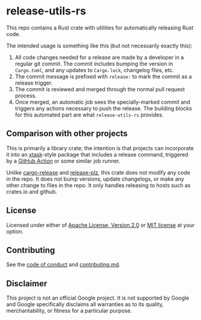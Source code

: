 # release-utils-rs

This repo contains a Rust crate with utilities for automatically
releasing Rust code.

The intended usage is something like this (but not necessarily exactly
this):

1. All code changes needed for a release are made by a developer in a
   regular git commit. The commit includes bumping the version in
   `Cargo.toml`, and any updates to `Cargo.lock`, changelog files, etc.
2. The commit message is prefixed with `release:` to mark the commit as
   a release trigger.
3. The commit is reviewed and merged through the normal pull request
   process.
4. Once merged, an automatic job sees the specially-marked commit and
   triggers any actions necessary to push the release. The building
   blocks for this automated part are what `release-utils-rs` provides.
   
## Comparison with other projects

This is primarily a library crate; the intention is that projects can
incorporate it into an [xtask]-style package that includes a release
command, triggered by a [GitHub Action] or some similar job runner.

Unlike [cargo-release] and [release-plz], this crate does not modify any
code in the repo. It does not bump versions, update changelogs, or make
any other change to files in the repo. It only handles releasing to
hosts such as crates.io and github.

[Github Action]: https://docs.github.com/en/actions
[cargo-release]: https://github.com/crate-ci/cargo-release
[release-plz]: https://github.com/marcoieni/release-plz
[xtask]: https://github.com/matklad/cargo-xtask

## License

Licensed under either of [Apache License, Version 2.0](LICENSE-APACHE)
or [MIT license](LICENSE-MIT) at your option.

## Contributing

See the [code of conduct] and [contributing.md].

[code of conduct]: docs/code-of-conduct.md
[contributing.md]: docs/contributing.md

## Disclaimer

This project is not an official Google project. It is not supported by
Google and Google specifically disclaims all warranties as to its quality,
merchantability, or fitness for a particular purpose.
